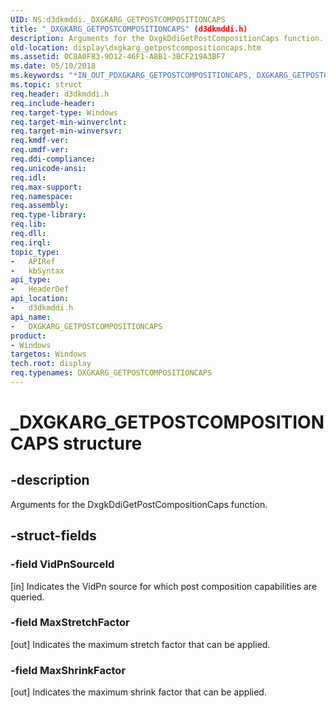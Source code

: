 ```yaml
---
UID: NS:d3dkmddi._DXGKARG_GETPOSTCOMPOSITIONCAPS
title: "_DXGKARG_GETPOSTCOMPOSITIONCAPS" (d3dkmddi.h)
description: Arguments for the DxgkDdiGetPostCompositionCaps function.
old-location: display\dxgkarg_getpostcompositioncaps.htm
ms.assetid: 0C8A0F83-9D12-46F1-A8B1-3BCF219A3BF7
ms.date: 05/10/2018
ms.keywords: "*IN_OUT_PDXGKARG_GETPOSTCOMPOSITIONCAPS, DXGKARG_GETPOSTCOMPOSITIONCAPS, DXGKARG_GETPOSTCOMPOSITIONCAPS structure [Display Devices], _DXGKARG_GETPOSTCOMPOSITIONCAPS, d3dkmddi/DXGKARG_GETPOSTCOMPOSITIONCAPS, display.dxgkarg_getpostcompositioncaps"
ms.topic: struct
req.header: d3dkmddi.h
req.include-header: 
req.target-type: Windows
req.target-min-winverclnt: 
req.target-min-winversvr: 
req.kmdf-ver: 
req.umdf-ver: 
req.ddi-compliance: 
req.unicode-ansi: 
req.idl: 
req.max-support: 
req.namespace: 
req.assembly: 
req.type-library: 
req.lib: 
req.dll: 
req.irql: 
topic_type:
-	APIRef
-	kbSyntax
api_type:
-	HeaderDef
api_location:
-	d3dkmddi.h
api_name:
-	DXGKARG_GETPOSTCOMPOSITIONCAPS
product:
- Windows
targetos: Windows
tech.root: display
req.typenames: DXGKARG_GETPOSTCOMPOSITIONCAPS
---
```


# _DXGKARG_GETPOSTCOMPOSITIONCAPS structure


## -description


Arguments for the DxgkDdiGetPostCompositionCaps function.


## -struct-fields




### -field VidPnSourceId

[in] Indicates the VidPn source for which post composition capabilities are queried.


### -field MaxStretchFactor

[out] Indicates the maximum stretch factor that can be applied.


### -field MaxShrinkFactor

[out] Indicates the maximum shrink factor that can be applied.

